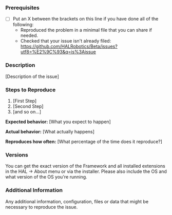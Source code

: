 ### Prerequisites

* [ ] Put an X between the brackets on this line if you have done all of the following:
    * Reproduced the problem in a minimal file that you can share if needed.
    * Checked that your issue isn't already filed: https://github.com/HALRobotics/Beta/issues?utf8=%E2%9C%93&q=is%3Aissue

### Description

[Description of the issue]

### Steps to Reproduce

1. [First Step]
2. [Second Step]
3. [and so on...]

**Expected behavior:** [What you expect to happen]

**Actual behavior:** [What actually happens]

**Reproduces how often:** [What percentage of the time does it reproduce?]

### Versions

You can get the exact version of the Framework and all installed extensions in the HAL -> About menu or via the installer. Please also include the OS and what version of the OS you're running.

### Additional Information

Any additional information, configuration, files or data that might be necessary to reproduce the issue.
